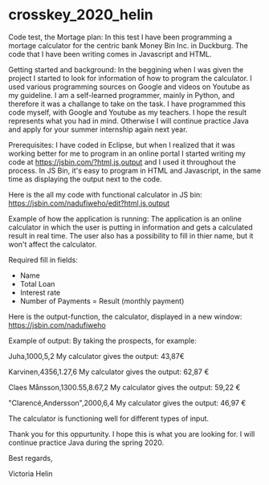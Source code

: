 # crosskey_2020_helin

Code test, the Mortage plan:
In this test I have been programming a mortage calculator for the centric bank Money Bin Inc. in Duckburg. The code that I have been writing comes in Javascript and HTML. 


Getting started and background: 
In the beggining when I was given the project I started to look for information of how to program the calculator. I used various programming sources on Google and videos on Youtube as my guideline. I am a self-learned programmer, mainly in Python, and therefore it was a challange to take on the task. I have programmed this code myself, with Google and Youtube as my teachers. I hope the result represents what you had in mind. Otherwise I will continue practice Java and apply for your summer internship again next year. 


Prerequisites:
I have coded in Eclipse, but when I realized that it was working better for me to program in an online portal I started writing my code at https://jsbin.com/?html,js,output and I used it throughout the process. In JS Bin, it's easy to program in HTML and Javascript, in the same time as displaying the output next to the code.
 


Here is the all my code with functional calculator in JS bin: 
https://jsbin.com/nadufiweho/edit?html,js,output



Example of how the application is running:
The application is an online calculator in which the user is putting in information and gets a calculated result in real time. The user also has a possibility to fill in thier name, but it won't affect the calculator. 


Required fill in fields: 
- Name
- Total Loan
- Interest rate
- Number of Payments
= Result (monthly payment)



Here is the output-function, the calculator, displayed in a new window:
https://jsbin.com/nadufiweho




Example of output: 
By taking the prospects, for example:

Juha,1000,5,2
My calculator gives the output:
43,87€

Karvinen,4356,1.27,6
My calculator gives the output:
62,87 €

Claes Månsson,1300.55,8.67,2
My calculator gives the output: 
59,22 €

"Clarencé,Andersson",2000,6,4
My calculator gives the output: 
46,97 €


The calculator is functioning well for different types of input.



Thank you for this oppurtunity. I hope this is what you are looking for. I will continue practice Java during the spring 2020.

Best regards,

Victoria Helin

